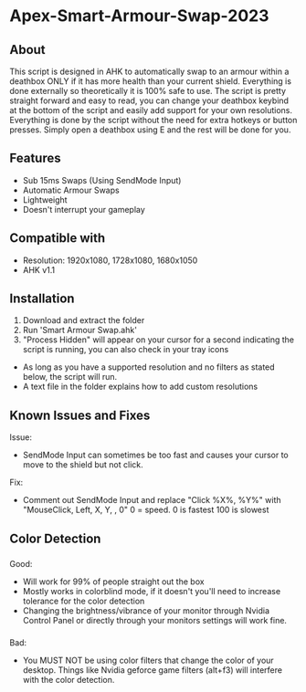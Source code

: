 # Apex-Smart-Armour-Swap-2023

## About
This script is designed in AHK to automatically swap to an armour within a deathbox ONLY if it has more health than your current shield. Everything is done externally so theoretically it is 100% safe to use. The script is pretty straight forward and easy to read, you can change your deathbox keybind at the bottom of the script and easily add support for your own resolutions.
Everything is done by the script without the need for extra hotkeys or button presses. Simply open a deathbox using E and the rest will be done for you.

## Features
- Sub 15ms Swaps (Using SendMode Input)
- Automatic Armour Swaps
- Lightweight
- Doesn't interrupt your gameplay

## Compatible with
- Resolution: 1920x1080, 1728x1080, 1680x1050
- AHK v1.1

## Installation
1. Download and extract the folder
2. Run 'Smart Armour Swap.ahk'
3. "Process Hidden" will appear on your cursor for a second indicating the script is running, you can also check in your tray icons
- As long as you have a supported resolution and no filters as stated below, the script will run.
- A text file in the folder explains how to add custom resolutions

## Known Issues and Fixes
Issue:
- SendMode Input can sometimes be too fast and causes your cursor to move to the shield but not click.

Fix:
- Comment out SendMode Input and replace "Click %X%, %Y%" with "MouseClick, Left, X, Y, , 0" 0 = speed. 0 is fastest 100 is slowest

## Color Detection
###
Good:
- Will work for 99% of people straight out the box
- Mostly works in colorblind mode, if it doesn't you'll need to increase tolerance for the color detection
- Changing the brightness/vibrance of your monitor through Nvidia Control Panel or directly through your monitors settings will work fine.
### 
Bad:
- You MUST NOT be using color filters that change the color of your desktop. Things like Nvidia geforce game filters (alt+f3) will interfere with the color detection.
